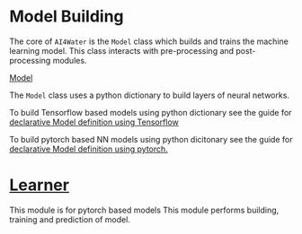 # Model Building
The core of `AI4Water` is the `Model` class which builds and trains the machine learning model. 
This class interacts with pre-processing and post-processing modules. 

[Model](model.md)

The `Model` class uses a python dictionary to build layers of neural networks.

To build Tensorflow based models using python dictionary see the guide 
for [declarative Model definition using Tensorflow](build_dl_models.md)

To build pytorch based NN models using python dicitonary see the guide 
for [declarative Model definition using pytorch.](declarative_torch.md)

# [Learner](pt_learner.md)
This module is for pytorch based models
This module performs building, training and prediction of model.
